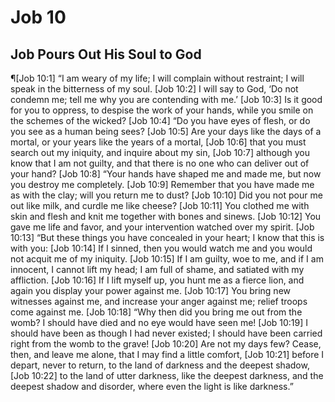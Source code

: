 # Job 10

## Job Pours Out His Soul to God
¶[Job 10:1] “I am weary of my life; I will complain without restraint; I will speak in the bitterness of my soul.
[Job 10:2] I will say to God, ‘Do not condemn me; tell me why you are contending with me.’
[Job 10:3] Is it good for you to oppress, to despise the work of your hands, while you smile on the schemes of the wicked?
[Job 10:4] “Do you have eyes of flesh, or do you see as a human being sees?
[Job 10:5] Are your days like the days of a mortal, or your years like the years of a mortal,
[Job 10:6] that you must search out my iniquity, and inquire about my sin,
[Job 10:7] although you know that I am not guilty, and that there is no one who can deliver out of your hand?
[Job 10:8] “Your hands have shaped me and made me, but now you destroy me completely.
[Job 10:9] Remember that you have made me as with the clay; will you return me to dust?
[Job 10:10] Did you not pour me out like milk, and curdle me like cheese?
[Job 10:11] You clothed me with skin and flesh and knit me together with bones and sinews.
[Job 10:12] You gave me life and favor, and your intervention watched over my spirit.
[Job 10:13] “But these things you have concealed in your heart; I know that this is with you:
[Job 10:14] If I sinned, then you would watch me and you would not acquit me of my iniquity.
[Job 10:15] If I am guilty, woe to me, and if I am innocent, I cannot lift my head; I am full of shame, and satiated with my affliction.
[Job 10:16] If I lift myself up, you hunt me as a fierce lion, and again you display your power against me.
[Job 10:17] You bring new witnesses against me, and increase your anger against me; relief troops come against me.
[Job 10:18] “Why then did you bring me out from the womb? I should have died and no eye would have seen me!
[Job 10:19] I should have been as though I had never existed; I should have been carried right from the womb to the grave!
[Job 10:20] Are not my days few? Cease, then, and leave me alone, that I may find a little comfort,
[Job 10:21] before I depart, never to return, to the land of darkness and the deepest shadow,
[Job 10:22] to the land of utter darkness, like the deepest darkness, and the deepest shadow and disorder, where even the light is like darkness.”
